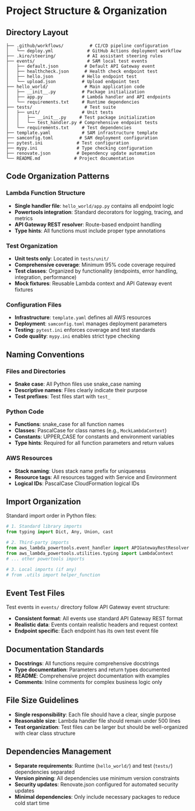 # Project Structure & Organization

## Directory Layout

```
├── .github/workflows/          # CI/CD pipeline configuration
│   └── deploy.yml             # GitHub Actions deployment workflow
├── .kiro/steering/            # AI assistant steering rules
├── events/                    # SAM local test events
│   ├── default.json          # Default API Gateway event
│   ├── healthcheck.json      # Health check endpoint test
│   ├── hello.json           # Hello endpoint test
│   └── upload.json          # Upload endpoint test
├── hello_world/              # Main application code
│   ├── __init__.py          # Package initialization
│   ├── app.py               # Lambda handler and API endpoints
│   └── requirements.txt     # Runtime dependencies
├── tests/                    # Test suite
│   ├── unit/                # Unit tests
│   │   ├── __init__.py     # Test package initialization
│   │   └── test_handler.py # Comprehensive endpoint tests
│   └── requirements.txt     # Test dependencies
├── template.yaml            # SAM infrastructure template
├── samconfig.toml          # SAM deployment configuration
├── pytest.ini             # Test configuration
├── mypy.ini               # Type checking configuration
├── renovate.json          # Dependency update automation
└── README.md             # Project documentation
```

## Code Organization Patterns

### Lambda Function Structure
- **Single handler file**: `hello_world/app.py` contains all endpoint logic
- **Powertools integration**: Standard decorators for logging, tracing, and metrics
- **API Gateway REST resolver**: Route-based endpoint handling
- **Type hints**: All functions must include proper type annotations

### Test Organization
- **Unit tests only**: Located in `tests/unit/`
- **Comprehensive coverage**: Minimum 95% code coverage required
- **Test classes**: Organized by functionality (endpoints, error handling, integration, performance)
- **Mock fixtures**: Reusable Lambda context and API Gateway event fixtures

### Configuration Files
- **Infrastructure**: `template.yaml` defines all AWS resources
- **Deployment**: `samconfig.toml` manages deployment parameters
- **Testing**: `pytest.ini` enforces coverage and test standards
- **Code quality**: `mypy.ini` enables strict type checking

## Naming Conventions

### Files and Directories
- **Snake case**: All Python files use snake_case naming
- **Descriptive names**: Files clearly indicate their purpose
- **Test prefixes**: Test files start with `test_`

### Python Code
- **Functions**: snake_case for all function names
- **Classes**: PascalCase for class names (e.g., `MockLambdaContext`)
- **Constants**: UPPER_CASE for constants and environment variables
- **Type hints**: Required for all function parameters and return values

### AWS Resources
- **Stack naming**: Uses stack name prefix for uniqueness
- **Resource tags**: All resources tagged with Service and Environment
- **Logical IDs**: PascalCase CloudFormation logical IDs

## Import Organization

Standard import order in Python files:
```python
# 1. Standard library imports
from typing import Dict, Any, Union, cast

# 2. Third-party imports
from aws_lambda_powertools.event_handler import APIGatewayRestResolver
from aws_lambda_powertools.utilities.typing import LambdaContext
# ... other powertools imports

# 3. Local imports (if any)
# from .utils import helper_function
```

## Event Test Files

Test events in `events/` directory follow API Gateway event structure:
- **Consistent format**: All events use standard API Gateway REST format
- **Realistic data**: Events contain realistic headers and request context
- **Endpoint specific**: Each endpoint has its own test event file

## Documentation Standards

- **Docstrings**: All functions require comprehensive docstrings
- **Type documentation**: Parameters and return types documented
- **README**: Comprehensive project documentation with examples
- **Comments**: Inline comments for complex business logic only

## File Size Guidelines

- **Single responsibility**: Each file should have a clear, single purpose
- **Reasonable size**: Lambda handler file should remain under 500 lines
- **Test organization**: Test files can be larger but should be well-organized with clear class structure

## Dependencies Management

- **Separate requirements**: Runtime (`hello_world/`) and test (`tests/`) dependencies separated
- **Version pinning**: All dependencies use minimum version constraints
- **Security updates**: Renovate.json configured for automated security updates
- **Minimal dependencies**: Only include necessary packages to reduce cold start time